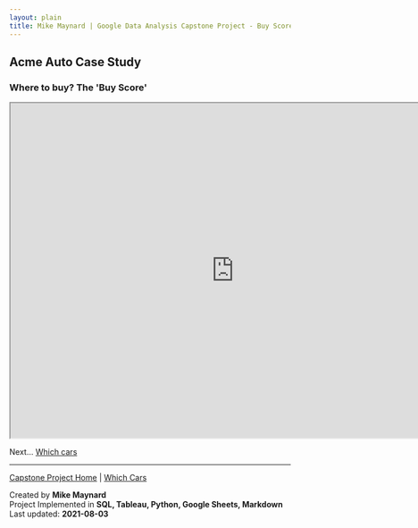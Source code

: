 ```yaml
---
layout: plain
title: Mike Maynard | Google Data Analysis Capstone Project - Buy Score
---
```

## Acme Auto Case Study

### Where to buy?  The **'Buy Score'**


<IFRAME SRC="https://public.tableau.com/views/capstone_16278859884250/Buy_1?:language=en-US&:display_count=n&:origin=viz_share_link" WIDTH=800 HEIGHT=600></IFRAME>


Next... [Which cars](visuals/cars.html)




---
[Capstone Project Home](./) | [Which Cars](visuals/cars.html)

Created by **Mike Maynard**<BR>
Project Implemented in **SQL, Tableau, Python, Google Sheets, Markdown**<BR>
Last updated:  **2021-08-03**
